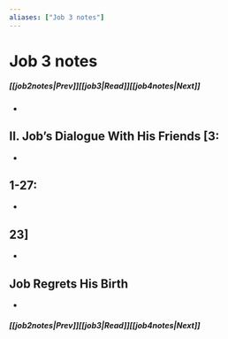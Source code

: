 ```yaml
---
aliases: ["Job 3 notes"]
---
```

# Job 3 notes
##### <span class=arrow-left></span>[[job2notes|Prev]]<span class=navigation-separator></span>[[job3|Read]]<span class=navigation-separator></span>[[job4notes|Next]]<span class=arrow-right></span>
- 
## II. Job’s Dialogue With His Friends [3:
- 
## 1-27:
- 
## 23]
- 
## Job Regrets His Birth
- 
##### <span class=arrow-left></span>[[job2notes|Prev]]<span class=navigation-separator></span>[[job3|Read]]<span class=navigation-separator></span>[[job4notes|Next]]<span class=arrow-right></span>